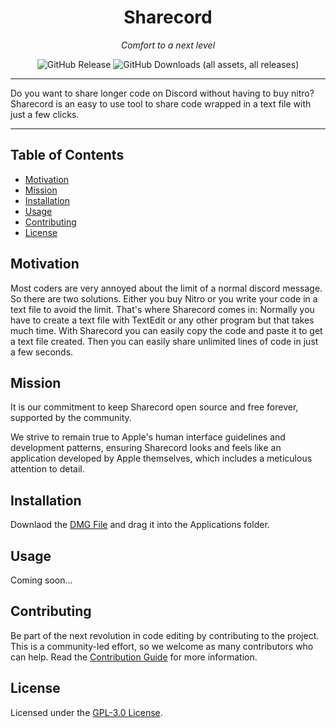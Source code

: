<div align="center">
  
  # Sharecord 
  *Comfort to a next level*

  ![GitHub Release](https://img.shields.io/github/v/release/RaphyTwin/Sharecord?sort=date&display_name=release&style=for-the-badge)
  ![GitHub Downloads (all assets, all releases)](https://img.shields.io/github/downloads/RaphyTwin/Sharecord/total?style=for-the-badge)

</div>

---

Do you want to share longer code on Discord without having to buy nitro?
Sharecord is an easy to use tool to share code wrapped in a text file with just a few clicks.

---

## Table of Contents

- [Motivation](#motivation)
- [Mission](#mission)
- [Installation](#installation)
- [Usage](#usage)
- [Contributing](#contributing)
- [License](#license)

## Motivation

Most coders are very annoyed about the limit of a normal discord message. So there are two solutions. Either you buy Nitro or you write your code in a text file to avoid the limit. That's where Sharecord comes in: Normally you have to create a text file with TextEdit or any other program but that takes much time. With Sharecord you can easily copy the code and paste it to get a text file created. Then you can easily share unlimited lines of code in just a few seconds.

## Mission

It is our commitment to keep Sharecord open source and free forever, supported by the community.

We strive to remain true to Apple's human interface guidelines and development patterns, ensuring Sharecord looks and feels like an application developed by Apple themselves, which includes a meticulous attention to detail.

## Installation

Downlaod the [DMG File]() and drag it into the Applications folder.

## Usage

Coming soon...

## Contributing

Be part of the next revolution in code editing by contributing to the project. This is a community-led effort, so we welcome as many contributors who can help. Read the [Contribution Guide](https://github.com/RaphyTwin/Sharecord/blob/main/CONTRIBUTING.md) for more information.


## License

Licensed under the [GPL-3.0 License](https://www.gnu.org/licenses/gpl-3.0.html).
